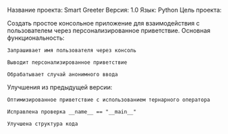 Название проекта: Smart Greeter
Версия: 1.0
Язык: Python
Цель проекта:

Создать простое консольное приложение для взаимодействия с пользователем через персонализированное приветствие.
Основная функциональность:

    Запрашивает имя пользователя через консоль

    Выводит персонализированное приветствие

    Обрабатывает случай анонимного ввода

Улучшения из предыдущей версии:

    Оптимизированное приветствие с использованием тернарного оператора

    Исправлена проверка __name__ == "__main__"

    Улучшена структура кода